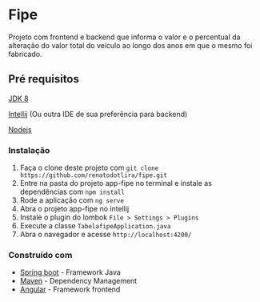 # Fipe
Projeto com frontend e backend que informa o valor e o percentual da alteração do valor total do veículo ao longo dos anos em que o mesmo foi fabricado.

## Pré requisitos

[JDK 8](https://www.oracle.com/technetwork/java/javase/downloads/jdk8-downloads-2133151.html)

[Intellij](https://www.jetbrains.com/idea/) (Ou outra IDE de sua preferência para backend)

[Nodejs](https://nodejs.org/en/)


### Instalação

1. Faça o clone deste projeto com `git clone https://github.com/renatodotlira/fipe.git`
2. Entre na pasta do projeto app-fipe no terminal e instale as dependências com `npm install`
3. Rode a aplicação com `ng serve`
4. Abra o projeto app-fipe no intellij
5. Instale o plugin do lombok `File > Settings > Plugins`
6. Execute a classe `TabelafipeApplication.java`
7. Abra o navegador e acesse `http://localhost:4200/`


### Construído com

* [Spring boot](https://spring.io/projects/spring-boot) - Framework Java
* [Maven](https://maven.apache.org/) - Dependency Management
* [Angular](https://angular.io/) - Framework frontend

